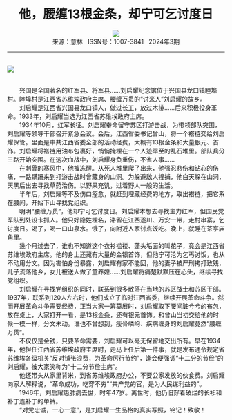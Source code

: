 # <center>他，腰缠13根金条，却宁可乞讨度日</center>

<div align=center><img src="http://fslib.vip.qikan.cn/img.ashx?key=%d7%f7%d5%df%a3%ba%d8%fd%c3%fb"></div>

<center>来源：意林   ISSN号：1007-3841   2024年3期</center>

* * *

<br>![](http://img.resource.qikan.cn/markvip/qkimages/yili/yili202403/yili20240368-1-l.jpg)

  
<br>　　兴国是全国著名的红军县、将军县……刘启耀纪念馆位于兴国县龙口镇睦埠村。睦埠村是江西省苏维埃政府主席、腰缠万贯的“讨米人”刘启耀的故乡。  
　　刘启耀是江西省兴国县龙口镇人，做过长工，放过木排……后来积极投身革命。1933年，刘启耀当选为江西省苏维埃政府主席。  
　　1934年10月，红军长征。刘启耀奉命留守苏区打游击战，为带领部队突围，刘启耀等领导干部召开紧急会议。会后，江西省委书记曾山，将一个褡裢交给刘启耀保管。里面是中共江西省委全部的活动经费，大概有13根金条和大量银元、首饰。刘启耀将褡裢用油布包裹好，悄悄掩埋在一个人迹罕至的乱石堆里。部队兵分三路开始突围。在这次血战中，刘启耀身负重伤，不省人事……  
　　在刺骨的寒风中，他被冻醒。从死人堆里爬了出来，他强忍悲伤和钻心的伤痛，一路蹒跚来到打游击战时曾藏身的山洞。为躲避敌人搜捕，他白天躲在山洞，天黑后出去寻找草药治伤。以野果充饥，过着野人一般的生活。  
　　半年后，刘启耀等不及伤口痊愈，就赶到埋藏经费的地方，取出褡裢，把它系在腰间，开始下山寻找党组织。  
　　明明“腰缠万贯”，他却宁可乞讨度日。刘启耀本想去寻找主力红军，但国民党军队到处设卡抓人。他只好隐姓埋名，滞留在江西遂川、万安一带，走村串寨，乞讨度日。渴了，喝一口山泉水。饿了，向附近人家讨点饭吃。晚上，就睡在茶亭庙角里。  
　　幾个月过去了，谁也不知道这个衣衫褴褛、蓬头垢面的叫花子，竟会是江西省苏维埃政府主席。他的身上还藏有大量的金银首饰，但他宁可沦为乞丐讨饭，也从不动用分文。因为害怕身份暴露，刘启耀有家不能回，他的妻子被严刑拷打致残，儿子流落他乡，女儿被送人做了童养媳……刘启耀将痛楚默默压在心头，继续寻找党组织。  
　　刘启耀在寻找党组织的同时，联系到很多散落在当地的苏区战士和苏区干部。1937年，联系到120人左右时，他们成立了临时江西省委，继续开展革命斗争。然而开展革命斗争需要经费，正当大家一筹莫展时，刘启耀取下腰间脏兮兮的布包，放在桌上，大家打开一看，是13根金条，还有银元首饰。和曾山当初交给他的时候一模一样，分文未动。谁也不曾想到，瘦骨嶙峋、疾病缠身的刘启耀竟然“腰缠万贯”。  
　　不仅仅是金钱，只要革命需要，刘启耀可以毫无保留地交出所有。早在1934年，他担任江西省苏维埃政府主席时，走马上任后第一件事，就是发布通令规定省苏维埃各级机关“反对铺张浪费，为革命厉行节约”，逢会便强调“十二分的节俭”的刘启耀，被大家笑称为“十二分节俭主席”。  
　　他还带头从家里背米，到省苏维埃政府办公，不要公家发放的伙食费。刘启耀向家人解释说，“革命成功，吃穿不穷”“共产党的官，是为人民谋利益的”。  
　　1946年，刘启耀患肺病去世，时年47岁。离世时，他仍旧穿着破烂的长衫和补丁连补丁的单裤。  
　　“对党忠诚，一心一意”，是刘启耀一生品格的真实写照，铭记！致敬！
